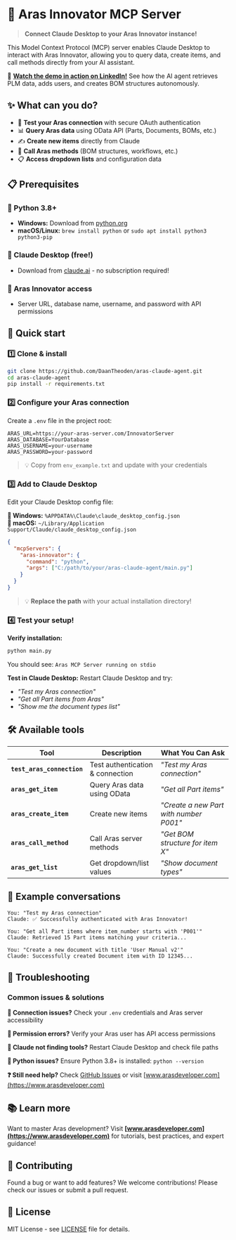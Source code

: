 # 🚀 Aras Innovator MCP Server

> **Connect Claude Desktop to your Aras Innovator instance!**

This Model Context Protocol (MCP) server enables Claude Desktop to interact with Aras Innovator, allowing you to query data, create items, and call methods directly from your AI assistant.

🎥 **[Watch the demo in action on LinkedIn!](https://www.linkedin.com/posts/daan-theoden-254a8b96_plm-arasinnovator-mcp-activity-7337137605119000577-yCdq)** See how the AI agent retrieves PLM data, adds users, and creates BOM structures autonomously.

## ✨ What can you do?

- 🔐 **Test your Aras connection** with secure OAuth authentication
- 📊 **Query Aras data** using OData API (Parts, Documents, BOMs, etc.)
- ✍️ **Create new items** directly from Claude
- 🔧 **Call Aras methods** (BOM structures, workflows, etc.)
- 📋 **Access dropdown lists** and configuration data

## 📋 Prerequisites

### 🐍 Python 3.8+
- **Windows:** Download from [python.org](https://www.python.org/downloads/)
- **macOS/Linux:** `brew install python` or `sudo apt install python3 python3-pip`

### 🤖 Claude Desktop (free!)
- Download from [claude.ai](https://claude.ai/download) - no subscription required!

### 🏢 Aras Innovator access
- Server URL, database name, username, and password with API permissions

## 🎯 Quick start

### 1️⃣ Clone & install
```bash
git clone https://github.com/DaanTheoden/aras-claude-agent.git
cd aras-claude-agent
pip install -r requirements.txt
```

### 2️⃣ Configure your Aras connection
Create a `.env` file in the project root:
```env
ARAS_URL=https://your-aras-server.com/InnovatorServer
ARAS_DATABASE=YourDatabase
ARAS_USERNAME=your-username
ARAS_PASSWORD=your-password
```
> 💡 Copy from `env_example.txt` and update with your credentials

### 3️⃣ Add to Claude Desktop
Edit your Claude Desktop config file:

**📁 Windows:** `%APPDATA%\Claude\claude_desktop_config.json`  
**📁 macOS:** `~/Library/Application Support/Claude/claude_desktop_config.json`

```json
{
  "mcpServers": {
    "aras-innovator": {
      "command": "python",
      "args": ["C:/path/to/your/aras-claude-agent/main.py"]
    }
  }
}
```

> 💡 **Replace the path** with your actual installation directory!

### 4️⃣ Test your setup!

**Verify installation:**
```bash
python main.py
```
You should see: `Aras MCP Server running on stdio`

**Test in Claude Desktop:**
Restart Claude Desktop and try:
- *"Test my Aras connection"*
- *"Get all Part items from Aras"*
- *"Show me the document types list"*

## 🛠️ Available tools

| Tool | Description | What You Can Ask |
|------|-------------|------------------|
| **`test_aras_connection`** | Test authentication & connection | *"Test my Aras connection"* |
| **`aras_get_item`** | Query Aras data using OData | *"Get all Part items"* |
| **`aras_create_item`** | Create new items | *"Create a new Part with number P001"* |
| **`aras_call_method`** | Call Aras server methods | *"Get BOM structure for item X"* |
| **`aras_get_list`** | Get dropdown/list values | *"Show document types"* |

## 💬 Example conversations

```
You: "Test my Aras connection"
Claude: ✅ Successfully authenticated with Aras Innovator!

You: "Get all Part items where item_number starts with 'P001'"
Claude: Retrieved 15 Part items matching your criteria...

You: "Create a new document with title 'User Manual v2'"
Claude: Successfully created Document item with ID 12345...
```

## 🔧 Troubleshooting

### Common issues & solutions

**🔗 Connection issues?** Check your `.env` credentials and Aras server accessibility

**🔐 Permission errors?** Verify your Aras user has API access permissions

**🤖 Claude not finding tools?** Restart Claude Desktop and check file paths

**🐍 Python issues?** Ensure Python 3.8+ is installed: `python --version`

**❓ Still need help?** Check [GitHub Issues](https://github.com/DaanTheoden/aras-claude-agent/issues) or visit [www.arasdeveloper.com](https://www.arasdeveloper.com)

## 📚 Learn more

Want to master Aras development? Visit **[www.arasdeveloper.com](https://www.arasdeveloper.com)** for tutorials, best practices, and expert guidance!

## 🤝 Contributing

Found a bug or want to add features? We welcome contributions! Please check our issues or submit a pull request.

## 📄 License

MIT License - see [LICENSE](LICENSE) file for details. 